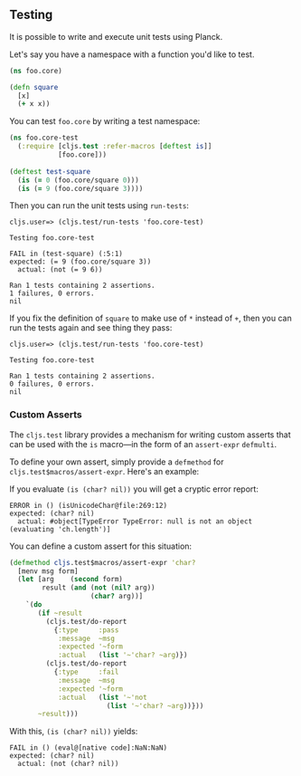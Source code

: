 ## Testing

It is possible to write and execute unit tests using Planck. 

Let's say you have a namespace with a function you'd like to test.
 
```clojure
(ns foo.core)

(defn square
  [x]
  (+ x x))
```

You can test `foo.core` by writing a test namespace:

```clojure
(ns foo.core-test
  (:require [cljs.test :refer-macros [deftest is]]
            [foo.core]))
            
(deftest test-square
  (is (= 0 (foo.core/square 0)))
  (is (= 9 (foo.core/square 3))))
```

Then you can run the unit tests using `run-tests`:

```clojure-repl
cljs.user=> (cljs.test/run-tests 'foo.core-test)

Testing foo.core-test

FAIL in (test-square) (:5:1)
expected: (= 9 (foo.core/square 3))
  actual: (not (= 9 6))

Ran 1 tests containing 2 assertions.
1 failures, 0 errors.
nil
```

If you fix the definition of `square` to make use of `*` instead of `+`, then you can run the tests again and see thing they pass:

```clojure-repl
cljs.user=> (cljs.test/run-tests 'foo.core-test)

Testing foo.core-test

Ran 1 tests containing 2 assertions.
0 failures, 0 errors.
nil
```

### Custom Asserts

The `cljs.test` library provides a mechanism for writing custom asserts that can be used with the `is` macro—in the form of an `assert-expr` `defmulti`.

To define your own assert, simply provide a `defmethod` for `cljs.test$macros/assert-expr`. Here's an example:

If you evaluate `(is (char? nil))` you will get a cryptic error report:

```
ERROR in () (isUnicodeChar@file:269:12)
expected: (char? nil)
  actual: #object[TypeError TypeError: null is not an object (evaluating 'ch.length')]
```

You can define a custom assert for this situation:

```clojure
(defmethod cljs.test$macros/assert-expr 'char? 
  [menv msg form]
  (let [arg    (second form)
        result (and (not (nil? arg))
                    (char? arg))]
    `(do
       (if ~result
         (cljs.test/do-report
           {:type     :pass
            :message  ~msg
            :expected '~form
            :actual   (list '~'char? ~arg)})
         (cljs.test/do-report
           {:type     :fail
            :message  ~msg
            :expected '~form
            :actual   (list '~'not 
                        (list '~'char? ~arg))}))
       ~result)))
```

With this, `(is (char? nil))` yields:

```
FAIL in () (eval@[native code]:NaN:NaN)
expected: (char? nil)
  actual: (not (char? nil))
```
